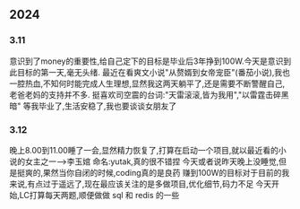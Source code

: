 ## 2024
### 3.11
意识到了money的重要性,给自己定下的目标是毕业后3年挣到100W.今天是意识到此目标的第一天,毫无头绪.
最近在看爽文小说"从赘婿到女帝宠臣"(番茄小说),我也一腔热血,不知何时能完成人生理想,显然我这两天躺平了,还是需要不断警醒自己,老爸老妈的支持并不多.
挺喜欢司空震的台词:"天雷滚滚,皆为我用","以雷霆击碎黑暗"
等我毕业了,生活安稳了,我也要谈谈女朋友了
### 3.12
晚上8.00到11.00睡了一会,显然精力恢复了,打算在启动一个项目,就以最近看的小说的女主之一-->李玉婠 命名:yutak,真的很不错捏
今天或者说昨天晚上没睡觉,但是挺爽的,果然当你自闭的时候,coding真的是良药
赚到100W的目标对于目前的我来说,有点过于遥远了,现在最应该关注的是多做项目,优化细节,码力不足
今天开始,LC打算每天两题,顺便做做 sql 和 redis 的一些
